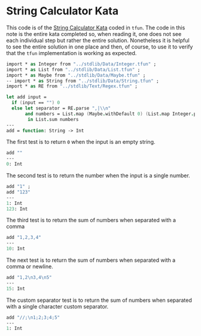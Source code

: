 # String Calculator Kata

This code is of the [String Calculator Kata](https://katalyst.codurance.com/string-calculator) coded in `tfun`.  The code in this note is the entire kata completed so, when reading it, one does not see each individual step but rather the entire solution.  Nonetheless it is helpful to see the entire solution in one place and then, of course, to use it to verify that the `tfun` implementation is working as expected.

``` fsharp xt id=StringCalculatorKata
import * as Integer from "../stdlib/Data/Integer.tfun" ;
import * as List from "../stdlib/Data/List.tfun" ;
import * as Maybe from "../stdlib/Data/Maybe.tfun" ;
-- import * as String from "../stdlib/Data/String.tfun" ;
import * as RE from "../stdlib/Text/Regex.tfun" ;

let add input =
  if (input == "") 0
  else let separator = RE.parse ",|\\n"
       and numbers = List.map (Maybe.withDefault 0) (List.map Integer.parse (RE.split separator input))
        in List.sum numbers
---
add = function: String -> Int
```

The first test is to return `0` when the input is an empty string.

``` fsharp xt id=Given a blank; use=StringCalculatorKata
add ""
---
0: Int
```

The second test is to return the number when the input is a single number.

``` fsharp xt id=Given a value; use=StringCalculatorKata
add "1" ;
add "123"
---
1: Int
123: Int
```

The third test is to return the sum of numbers when separated with a comma

``` fsharp xt id=Given values separated with a comma; use=StringCalculatorKata
add "1,2,3,4"
---
10: Int
```

The next test is to return the sum of numbers when separated with a comma or newline.

``` fsharp xt id=Given values separated with a comma or newline; use=StringCalculatorKata
add "1,2\n3,4\n5"
---
15: Int
```

The custom separator test is to return the sum of numbers when separated with a single character custom separator.

``` fsharp xt id=Given values separated with a single character separator; use=StringCalculatorKata
add "//;\n1;2;3;4;5"
---
1: Int
```

